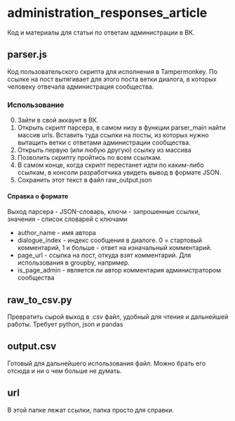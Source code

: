 # administration_responses_article
Код и материалы для статьи по ответам администрации в ВК.

## parser.js
Код пользовательского скрипта для исполнения в Tampermonkey. По ссылке на пост вытягивает для этого поста ветки диалога, в которых человеку отвечала администрация сообщества.

### Использование
0. Зайти в свой аккаунт в ВК.
1. Открыть скрипт парсера, в самом низу в функции parser_main найти массив urls. Вставить туда ссылки на посты, из которых нужно вытащить ветки с ответами администрации сообщества.
2. Открыть первую (или любую другую) ссылку из массива
3. Позволить скрипту пройтись по всем ссылкам.
4. В самом конце, когда скрипт перестанет идти по каким-либо ссылкам, в консоли разработчика увидеть вывод в формате JSON.
5. Сохранить этот текст в файл raw_output.json

#### Справка о формате
Выход парсера - JSON-словарь, ключи - запрошенные ссылки, значения - список словарей с ключами
- author_name - имя автора
- dialogue_index - индекс сообщения в диалоге. 0 = стартовый комментарий, 1 и больше - ответ на изначальный комментарий.
- page_url - ссылка на пост, откуда взят комментарий. Для использования в groupby, например.
- is_page_admin - является ли автор комментария администратором сообщества

## raw_to_csv.py
Превратить сырой выход в .csv файл, удобный для чтения и дальнейшей работы.
Требует python, json и pandas

## output.csv
Готовый для дальнейшего использования файл. Можно брать его отсюда и ни о чем больше не думать.

## url
В этой папке лежат ссылки, папка просто для справки.

